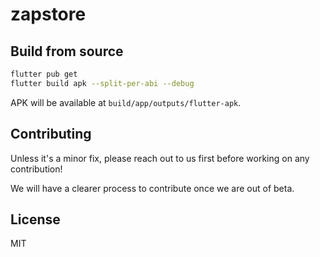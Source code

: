# zapstore

## Build from source

```bash
flutter pub get
flutter build apk --split-per-abi --debug
```

APK will be available at `build/app/outputs/flutter-apk`.

## Contributing

Unless it's a minor fix, please reach out to us first before working on any contribution!

We will have a clearer process to contribute once we are out of beta.

## License

MIT